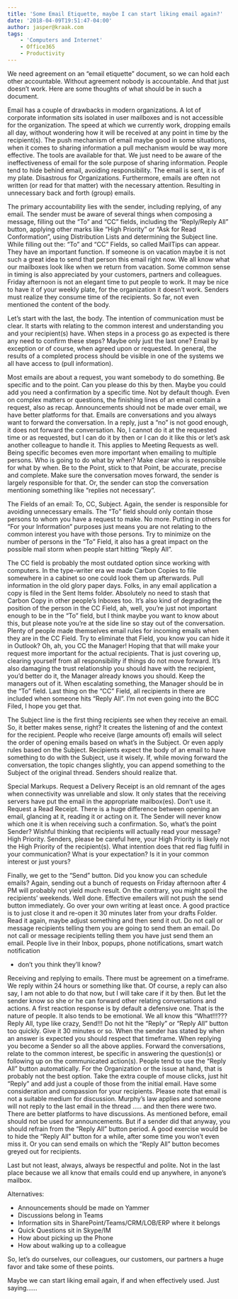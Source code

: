 ```yaml
---
title: 'Some Email Etiquette, maybe I can start liking email again?'
date: '2018-04-09T19:51:47-04:00'
author: jasper@kraak.com
tags:
    - 'Computers and Internet'
    - Office365
    - Productivity
---
```


We need agreement on an “email etiquette” document, so we can hold each other accountable. Without agreement nobody is accountable. And that just doesn’t work. Here are some thoughts of what should be in such a document.

Email has a couple of drawbacks in modern organizations. A lot of corporate information sits isolated in user mailboxes and is not accessible for the organization. The speed at which we currently work, dropping emails all day, without wondering how it will be received at any point in time by the recipient(s). The push mechanism of email maybe good in some situations, when it comes to sharing information a pull mechanism would be way more effective. The tools are available for that. We just need to be aware of the ineffectiveness of email for the sole purpose of sharing information. People tend to hide behind email, avoiding responsibility. The email is sent, it is of my plate. Disastrous for Organizations. Furthermore, emails are often not written (or read for that matter) with the necessary attention. Resulting in unnecessary back and forth (group) emails.

The primary accountability lies with the sender, including replying, of any email. The sender must be aware of several things when composing a message, filling out the “To” and “CC” fields, including the “Reply/Reply All” button, applying other marks like “High Priority” or “Ask for Read Conformation”, using Distribution Lists and determining the Subject line. While filling out the: “To” and “CC” Fields, so called MailTips can appear. They have an important function. If someone is on vacation maybe it is not such a great idea to send that person this email right now. We all know what our mailboxes look like when we return from vacation. Some common sense in timing is also appreciated by your customers, partners and colleagues. Friday afternoon is not an elegant time to put people to work. It may be nice to have it of your weekly plate, for the organization it doesn’t work. Senders must realize they consume time of the recipients. So far, not even mentioned the content of the body.

Let’s start with the last, the body. The intention of communication must be clear. It starts with relating to the common interest and understanding you and your recipient(s) have. When steps in a process go as expected is there any need to confirm these steps? Maybe only just the last one? Email by exception or of course, when agreed upon or requested. In general, the results of a completed process should be visible in one of the systems we all have access to (pull information).

Most emails are about a request, you want somebody to do something. Be specific and to the point. Can you please do this by then. Maybe you could add you need a confirmation by a specific time. Not by default though. Even on complex matters or questions, the finishing lines of an email contain a request, also as recap. Announcements should not be made over email, we have better platforms for that. Emails are conversations and you always want to forward the conversation. In a reply, just a “no” is not good enough, it does not forward the conversation. No, I cannot do it at the requested time or as requested, but I can do it by then or I can do it like this or let’s ask another colleague to handle it. This applies to Meeting Requests as well. Being specific becomes even more important when emailing to multiple persons. Who is going to do what by when? Make clear who is responsible for what by when. Be to the Point, stick to that Point, be accurate, precise and complete. Make sure the conversation moves forward, the sender is largely responsible for that. Or, the sender can stop the conversation mentioning something like “replies not necessary”.

The Fields of an email: To, CC, Subject. Again, the sender is responsible for avoiding unnecessary emails. The “To” field should only contain those persons to whom you have a request to make. No more. Putting in others for “For your Information” purposes just means you are not relating to the common interest you have with those persons. Try to minimize on the number of persons in the “To” Field, it also has a great impact on the possible mail storm when people start hitting “Reply All”.

The CC field is probably the most outdated option since working with computers. In the type-writer era we made Carbon Copies to file somewhere in a cabinet so one could look them up afterwards. Pull information in the old glory paper days. Folks, in any email application a copy is filed in the Sent Items folder. Absolutely no need to stash that Carbon Copy in other people’s Inboxes too. It’s also kind of degrading the position of the person in the CC Field, ah, well, you’re just not important enough to be in the “To” field, but I think maybe you want to know about this, but please note you’re at the side line so stay out of the conversation. Plenty of people made themselves email rules for incoming emails when they are in the CC Field. Try to eliminate that Field, you know you can hide it in Outlook? Oh, ah, you CC the Manager! Hoping that that will make your request more important for the actual recipients. That is just covering up, clearing yourself from all responsibility if things do not move forward. It’s also damaging the trust relationship you should have with the recipient, you’d better do it, the Manager already knows you should. Keep the managers out of it. When escalating something, the Manager should be in the “To” field. Last thing on the “CC” Field, all recipients in there are included when someone hits “Reply All”. I’m not even going into the BCC Filed, I hope you get that.

The Subject line is the first thing recipients see when they receive an email. So, it better makes sense, right? It creates the listening of and the context for the recipient. People who receive (large amounts of) emails will select the order of opening emails based on what’s in the Subject. Or even apply rules based on the Subject. Recipients expect the body of an email to have something to do with the Subject, use it wisely. If, while moving forward the conversation, the topic changes slightly, you can append something to the Subject of the original thread. Senders should realize that.

Special Markups. Request a Delivery Receipt is an old remnant of the ages when connectivity was unreliable and slow. It only states that the receiving servers have put the email in the appropriate mailbox(es). Don’t use it. Request a Read Receipt. There is a huge difference between opening an email, glancing at it, reading it or acting on it. The Sender will never know which one it is when receiving such a confirmation. So, what’s the point Sender? Wishful thinking that recipients will actually read your message? High Priority. Senders, please be careful here, your High Priority is likely not the High Priority of the recipient(s). What intention does that red flag fulfil in your communication? What is your expectation? Is it in your common interest or just yours?

Finally, we get to the “Send” button. Did you know you can schedule emails? Again, sending out a bunch of requests on Friday afternoon after 4 PM will probably not yield much result. On the contrary, you might spoil the recipients’ weekends. Well done. Effective emailers will not push the send button immediately. Go over your own writing at least once. A good practice is to just close it and re-open it 30 minutes later from your drafts Folder. Read it again, maybe adjust something and then send it out. Do not call or message recipients telling them you are going to send them an email. Do not call or message recipients telling them you have just send them an email. People live in their Inbox, popups, phone notifications, smart watch notification
- don’t you think they’ll know?

Receiving and replying to emails. There must be agreement on a timeframe. We reply within 24 hours or something like that. Of course, a reply can also say, I am not able to do that now, but I will take care if it by then. But let the sender know so she or he can forward other relating conversations and actions. A first reaction response is by default a defensive one. That is the nature of people. It also tends to be emotional. We all know this “What!!!??? Reply All, type like crazy, Send!!! Do not hit the “Reply” or “Reply All” button too quickly. Give it 30 minutes or so. When the sender has stated by when an answer is expected you should respect that timeframe. When replying you become a Sender so all the above applies. Forward the conversations, relate to the common interest, be specific in answering the question(s) or following up on the communicated action(s). People tend to use the “Reply All” button automatically. For the Organization or the issue at hand, that is probably not the best option. Take the extra couple of mouse clicks, just hit “Reply” and add just a couple of those from the initial email. Have some consideration and compassion for your recipients. Please note that email is not a suitable medium for discussion. Murphy’s law applies and someone will not reply to the last email in the thread ….. and then there were two. There are better platforms to have discussions. As mentioned before, email should not be used for announcements. But if a sender did that anyway, you should refrain from the “Reply All” button period. A good exercise would be to hide the “Reply All” button for a while, after some time you won’t even miss it. Or you can send emails on which the “Reply All” button becomes greyed out for recipients.

Last but not least, always, always be respectful and polite. Not in the last place because we all know that emails could end up anywhere, in anyone’s mailbox.

Alternatives:

- Announcements should be made on Yammer
- Discussions belong in Teams
- Information sits in SharePoint/Teams/CRM/LOB/ERP where it belongs
- Quick Questions sit in Skype/IM
- How about picking up the Phone
- How about walking up to a colleague

So, let’s do ourselves, our colleagues, our customers, our partners a huge favor and take some of these points.

Maybe we can start liking email again, if and when effectively used. Just saying……
